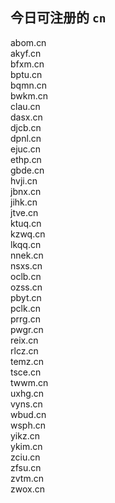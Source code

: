 
## 今日可注册的 `cn`
>
abom.cn   
akyf.cn   
bfxm.cn   
bptu.cn   
bqmn.cn   
bwkm.cn   
clau.cn   
dasx.cn   
djcb.cn   
dpnl.cn   
ejuc.cn   
ethp.cn   
gbde.cn   
hvji.cn   
jbnx.cn   
jihk.cn   
jtve.cn   
ktuq.cn   
kzwq.cn   
lkqq.cn   
nnek.cn   
nsxs.cn   
oclb.cn   
ozss.cn   
pbyt.cn   
pclk.cn   
prrg.cn   
pwgr.cn   
reix.cn   
rlcz.cn   
temz.cn   
tsce.cn   
twwm.cn   
uxhg.cn   
vyns.cn   
wbud.cn   
wsph.cn   
yikz.cn   
ykim.cn   
zciu.cn   
zfsu.cn   
zvtm.cn   
zwox.cn   

